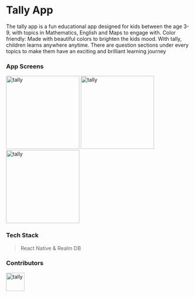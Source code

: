 # Tally App

The tally app is a fun educational app designed for kids between the age 3-9, with topics in Mathematics, English and Maps to engage with. Color friendly: Made with beautiful colors to brighten the kids mood.
With tally, children learns anywhere anytime. There are question sections under every topics to make them have an exciting and brilliant learning journey

### App Screens

<div style="display: inline">
<img src="https://play-lh.googleusercontent.com/R75R629nWY_io2JR1eOtbMgUippkxM86AXR0QIaJ28ZPPPbUlYX2wS1Ls34gbr-wB8mc=w1366-h663-rw" alt="tally" width="200" />
<img src="https://play-lh.googleusercontent.com/jDSWbWcXJ1W7OdF4zTAHfESoBefUWNu94hx6pKuQXdymOsCWY3ECoKDkEZ1aorRH_E0=w1366-h663-rw" alt="tally" width="200" />
<img src="https://play-lh.googleusercontent.com/h3VubCeuZGxq1lS1L9AwwPFNCwXUDk85fZM3m5_1XmbHvP5Y4cliLFS_MbUj12rCsg=w720-h310-rw" alt="tally" width="200" />
</div>


### Tech Stack

> React Native & Realm DB

### Contributors

<img src="https://avatars2.githubusercontent.com/u/25255706?s=400&u=51a449ab34ca57655eb0af0ada7fd1ebf6d8517e&v=4" alt="tally" width="50" />
